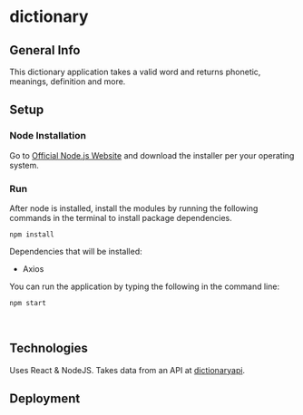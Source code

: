 # dictionary

## General Info
This dictionary application takes a valid word and returns phonetic, meanings, definition and more.

## Setup

### Node Installation
Go to [Official Node.js Website](https://nodejs.org) and download the installer per your operating system.

### Run
After node is installed, install the modules by running the following commands in the terminal to install package dependencies.
```
npm install
```

Dependencies that will be installed:<br>
- Axios

You can run the application by typing the following in the command line:
```
npm start
```
<br>

## Technologies
Uses React & NodeJS. Takes data from an API at [dictionaryapi](https://dictionaryapi.dev/).

## Deployment
